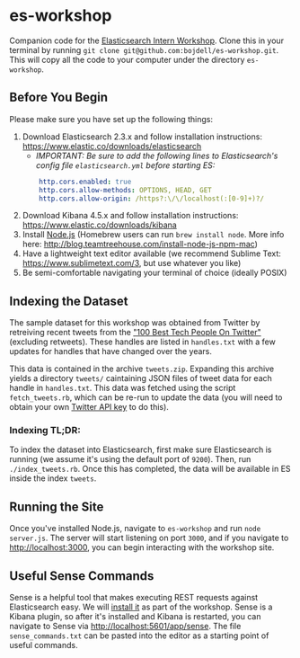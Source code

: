 # es-workshop
Companion code for the [Elasticsearch Intern Workshop](https://workday-search-intern-workshop.eventbrite.com). Clone this in your terminal by running `git clone git@github.com:bojdell/es-workshop.git`. This will copy all the code to your computer under the directory `es-workshop`.

## Before You Begin
Please make sure you have set up the following things:

1. Download Elasticsearch 2.3.x and follow installation instructions: https://www.elastic.co/downloads/elasticsearch
    - _IMPORTANT: Be sure to add the following lines to Elasticsearch's config file `elasticsearch.yml` before starting ES:_
    ```yaml
        http.cors.enabled: true
        http.cors.allow-methods: OPTIONS, HEAD, GET
        http.cors.allow-origin: /https?:\/\/localhost(:[0-9]+)?/
    ```
2. Download Kibana 4.5.x and follow installation instructions: https://www.elastic.co/downloads/kibana
3. Install [Node.js](https://nodejs.org/en/download/) (Homebrew users can run `brew install node`. More info here: http://blog.teamtreehouse.com/install-node-js-npm-mac)
4. Have a lightweight text editor available (we recommend Sublime Text: https://www.sublimetext.com/3, but use whatever you like)
5. Be semi-comfortable navigating your terminal of choice (ideally POSIX)

## Indexing the Dataset
The sample dataset for this workshop was obtained from Twitter by retreiving recent tweets from the ["100 Best Tech People On Twitter"](http://www.businessinsider.com/100-best-tech-people-on-twitter-2014-2014-11?op=1) (excluding retweets). These handles are listed in `handles.txt` with a few updates for handles that have changed over the years.

This data is contained in the archive `tweets.zip`. Expanding this archive yields a directory `tweets/` caintaining JSON files of tweet data for each handle in `handles.txt`. This data was fetched using the script `fetch_tweets.rb`, which can be re-run to update the data (you will need to obtain your own [Twitter API key](https://apps.twitter.com/) to do this).

### Indexing TL;DR:
To index the dataset into Elasticsearch, first make sure Elasticsearch is running (we assume it's using the default port of `9200`). Then, run `./index_tweets.rb`. Once this has completed, the data will be available in ES inside the index `tweets`.

## Running the Site
Once you've installed Node.js, navigate to `es-workshop` and run `node server.js`. The server will start listening on port `3000`, and if you navigate to [http://localhost:3000](http://localhost:3000), you can begin interacting with the workshop site.

## Useful Sense Commands
Sense is a helpful tool that makes executing REST requests against Elasticsearch easy. We will [install it]() as part of the workshop. Sense is a Kibana plugin, so after it's installed and Kibana is restarted, you can navigate to Sense via [http://localhost:5601/app/sense](http://localhost:5601/app/sense). The file `sense_commands.txt` can be pasted into the editor as a starting point of useful commands.
